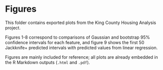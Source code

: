 # Figures

This folder contains exported plots from the King County Housing Analysis project. 

Figures 1-8 correspond to comparisons of Gaussian and bootstrap 95% confidence intervals for each feature, and figure 9 shows the first 50 Jackknife+ predicted intervals with predicted values from linear regression.

Figures are mainly included for reference; all plots are already embedded in the R Markdown outputs (`.html` and `.pdf`).